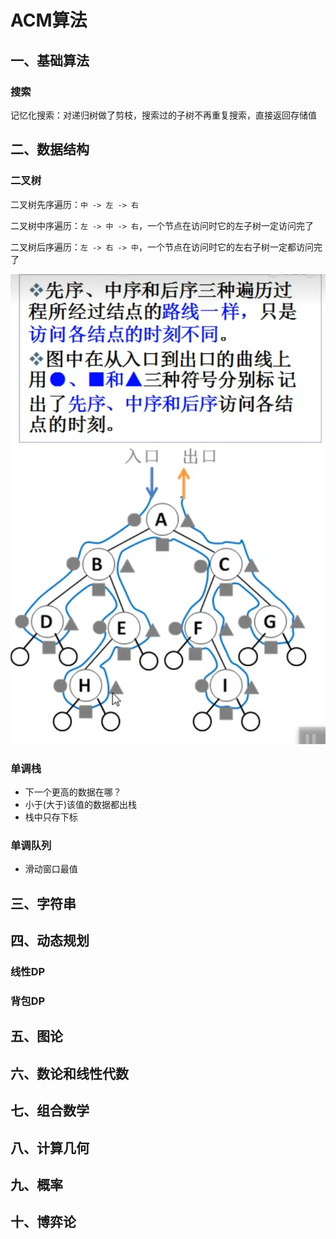 # ACM算法



## 一、基础算法

### 搜索

记忆化搜索：对递归树做了剪枝，搜索过的子树不再重复搜索，直接返回存储值







## 二、数据结构


### 二叉树

二叉树先序遍历：`中 -> 左 -> 右`

二叉树中序遍历：`左 -> 中 -> 右`，一个节点在访问时它的左子树一定访问完了

二叉树后序遍历：`左 -> 右 -> 中`，一个节点在访问时它的左右子树一定都访问完了

![二叉树遍历](../assets/二叉树遍历.png)



### 单调栈

- 下一个更高的数据在哪？
- 小于(大于)该值的数据都出栈
- 栈中只存下标



### 单调队列

- 滑动窗口最值






## 三、字符串







## 四、动态规划

### 线性DP


### 背包DP




## 五、图论






## 六、数论和线性代数


## 七、组合数学



## 八、计算几何


## 九、概率


## 十、博弈论






